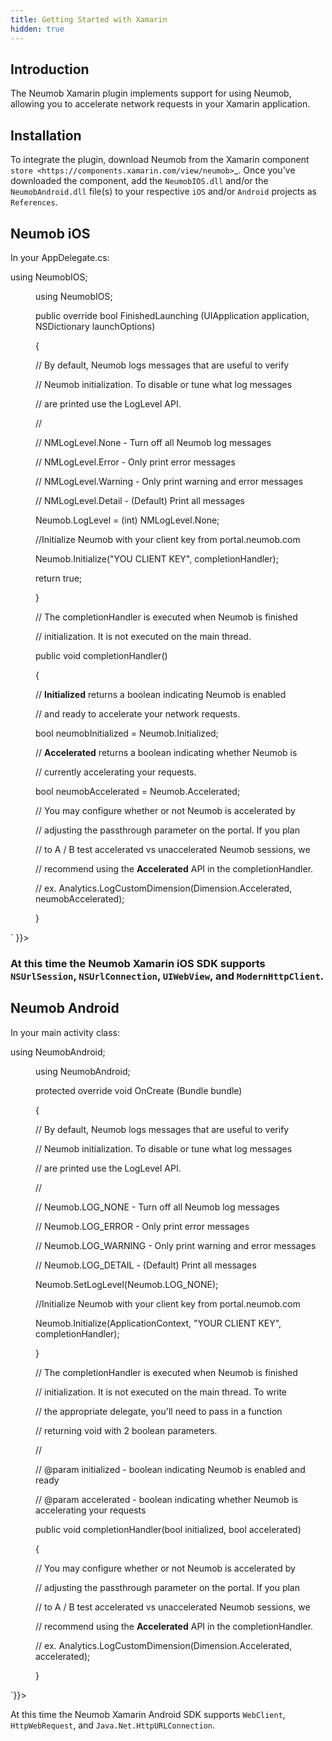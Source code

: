 ```yaml
---
title: Getting Started with Xamarin
hidden: true
---
```


## Introduction ##

The Neumob Xamarin plugin implements support for using Neumob, allowing you to accelerate network requests in your Xamarin application.

## Installation ##

To integrate the plugin, download Neumob from the Xamarin component `store <https://components.xamarin.com/view/neumob>`_. Once you've downloaded the component, add the ``NeumobIOS.dll`` and/or the ``NeumobAndroid.dll`` file(s) to your respective ``iOS`` and/or ``Android`` projects as ``References``.

## Neumob iOS ##

In your AppDelegate.cs:

<div dangerouslySetInnerHTML={{__html: `<dl>
  <dt>    using NeumobIOS;</dt>
  <dd>
    <p>using NeumobIOS;</p>
    <p>public override bool FinishedLaunching (UIApplication application, NSDictionary launchOptions)</p>
    <p>{</p>
    <p>// By default, Neumob logs messages that are useful to verify</p>
    <p>// Neumob initialization. To disable or tune what log messages</p>
    <p>// are printed use the LogLevel API.</p>
    <p>//</p>
    <p>// NMLogLevel.None    - Turn off all Neumob log messages</p>
    <p>// NMLogLevel.Error   - Only print error messages</p>
    <p>// NMLogLevel.Warning - Only print warning and error messages</p>
    <p>// NMLogLevel.Detail  - (Default) Print all messages</p>
    <p>Neumob.LogLevel = (int) NMLogLevel.None;</p>
    <p>//Initialize Neumob with your client key from portal.neumob.com</p>
    <p>Neumob.Initialize("YOU CLIENT KEY", completionHandler);</p>
    <p>return true;</p>
    <p>}</p>
    <p>// The completionHandler is executed when Neumob is finished</p>
    <p>// initialization. It is not executed on the main thread.</p>
    <p>public void completionHandler()</p>
    <p>{</p>
    <p>// <b>Initialized</b> returns a boolean indicating Neumob is enabled</p>
    <p>// and ready to accelerate your network requests.</p>
    <p>bool neumobInitialized = Neumob.Initialized;</p>
    <p>// <b>Accelerated</b> returns a boolean indicating whether Neumob is</p>
    <p>// currently accelerating your requests.</p>
    <p>bool neumobAccelerated = Neumob.Accelerated;</p>
    <p>// You may configure whether or not Neumob is accelerated by</p>
    <p>// adjusting the passthrough parameter on the portal. If you plan</p>
    <p>// to A / B test accelerated vs unaccelerated Neumob sessions, we</p>
    <p>// recommend using the <b>Accelerated</b> API in the completionHandler.</p>
    <p>// ex. Analytics.LogCustomDimension(Dimension.Accelerated, neumobAccelerated);</p>
    <p>}</p>
  </dd>
</dl>` }}></div>


### At this time the Neumob Xamarin iOS SDK supports ``NSUrlSession``, ``NSUrlConnection``, ``UIWebView``, and ``ModernHttpClient``. ###

## Neumob Android ##

In your main activity class:

<div dangerouslySetInnerHTML={{__html: `<dl>
  <dt>    using NeumobAndroid;</dt>
  <dd>
    <p>using NeumobAndroid;</p>
    <p>protected override void OnCreate (Bundle bundle)</p>
    <p>{</p>
    <p>// By default, Neumob logs messages that are useful to verify</p>
    <p>// Neumob initialization. To disable or tune what log messages</p>
    <p>// are printed use the LogLevel API.</p>
    <p>//</p>
    <p>// Neumob.LOG_NONE    - Turn off all Neumob log messages</p>
    <p>// Neumob.LOG_ERROR   - Only print error messages</p>
    <p>// Neumob.LOG_WARNING - Only print warning and error messages</p>
    <p>// Neumob.LOG_DETAIL  - (Default) Print all messages</p>
    <p>Neumob.SetLogLevel(Neumob.LOG_NONE);</p>
    <p>//Initialize Neumob with your client key from portal.neumob.com</p>
    <p>Neumob.Initialize(ApplicationContext, "YOUR CLIENT KEY", completionHandler);</p>
    <p>}</p>
    <p>// The completionHandler is executed when Neumob is finished</p>
    <p>// initialization. It is not executed on the main thread. To write</p>
    <p>// the appropriate delegate, you'll need to pass in a function</p>
    <p>// returning void with 2 boolean parameters.</p>
    <p>//</p>
    <p>// @param initialized - boolean indicating Neumob is enabled and ready</p>
    <p>// @param accelerated - boolean indicating whether Neumob is accelerating your requests</p>
    <p>public void completionHandler(bool initialized, bool accelerated)</p>
    <p>{</p>
    <p>// You may configure whether or not Neumob is accelerated by</p>
    <p>// adjusting the passthrough parameter on the portal. If you plan</p>
    <p>// to A / B test accelerated vs unaccelerated Neumob sessions, we</p>
    <p>// recommend using the <b>Accelerated</b> API in the completionHandler.</p>
    <p>// ex. Analytics.LogCustomDimension(Dimension.Accelerated, accelerated);</p>
    <p>}</p>
  </dd>
</dl>`}}></div>


At this time the Neumob Xamarin Android SDK supports ``WebClient``, ``HttpWebRequest``, and ``Java.Net.HttpURLConnection``.
